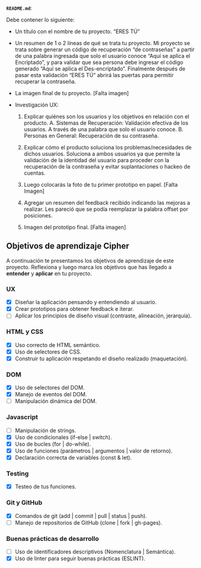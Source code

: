 **`README.md`**:

Debe contener lo siguiente:

* Un título con el nombre de tu proyecto.
“ERES TÚ”

* Un resumen de 1 o 2 líneas de qué se trata tu proyecto.
Mi proyecto se trata sobre generar un código de recuperación “de contraseñas” a partir de una palabra ingresada que solo el usuario conoce “Aquí se aplica el Encriptado”, y para validar que sea persona debe ingresar el código generado “Aquí se aplica el Des-encriptado”. Finalmente después de pasar esta validación “ERES TÚ” abrirá las puertas para permitir recuperar la contraseña.

* La imagen final de tu proyecto.
[Falta imagen]

* Investigación UX:
  1. Explicar quiénes son los usuarios y los objetivos en relación con el
    producto.
    A. Sistemas de Recuperación: Validación efectiva de los usuarios. A través de una palabra que solo el usuario conoce.
    B. Personas en General: Recuperación de su contraseña.

  2. Explicar cómo el producto soluciona los problemas/necesidades de dichos
    usuarios.
    Soluciona a ambos usuarios ya que permite la validación de la identidad del usuario para proceder con la recuperación de la contraseña y evitar suplantaciones o hackeo de cuentas.

  3. Luego colocarás la foto de tu primer prototipo en papel.
    [Falta Imagen]
  4. Agregar un resumen del feedback recibido indicando las mejoras a realizar.
    Les pareció que se podía reemplazar la palabra offset por posiciones.

  5. Imagen del prototipo final.
    [Falta imagen]

## Objetivos de aprendizaje Cipher

A continuación te presentamos los objetivos de aprendizaje de este proyecto. Reflexiona y luego marca los objetivos que has llegado a **entender** y **aplicar** en tu proyecto.

### UX

- [x] Diseñar la aplicación pensando y entendiendo al usuario.
- [x] Crear prototipos para obtener feedback e iterar.
- [ ] Aplicar los principios de diseño visual (contraste, alineación, jerarquía).

### HTML y CSS

- [x] Uso correcto de HTML semántico.
- [x] Uso de selectores de CSS.
- [x] Construir tu aplicación respetando el diseño realizado (maquetación).

### DOM

- [x] Uso de selectores del DOM.
- [x] Manejo de eventos del DOM.
- [ ] Manipulación dinámica del DOM.

### Javascript

- [ ] Manipulación de strings.
- [x] Uso de condicionales (if-else | switch).
- [x] Uso de bucles (for | do-while).	
- [x] Uso de funciones (parámetros | argumentos | valor de retorno).
- [x] Declaración correcta de variables (const & let).

### Testing
- [x] Testeo de tus funciones.

### Git y GitHub
- [x] Comandos de git (add | commit | pull | status | push).
- [ ] Manejo de repositorios de GitHub (clone | fork | gh-pages).

### Buenas prácticas de desarrollo
- [ ] Uso de identificadores descriptivos (Nomenclatura | Semántica).
- [x] Uso de linter para seguir buenas prácticas (ESLINT).
